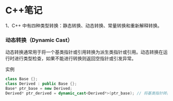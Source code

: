 # C++笔记

1、C++ 中有四种类型转换：静态转换、动态转换、常量转换和重新解释转换。

### 动态转换（Dynamic Cast）

动态转换通常用于将一个基类指针或引用转换为派生类指针或引用。动态转换在运行时进行类型检查，如果不能进行转换则返回空指针或引发异常。

实例

```c++
class Base {};
class Derived : public Base {};
Base* ptr_base = new Derived;
Derived* ptr_derived = dynamic_cast<Derived*>(ptr_base); // 将基类指针转换为派生类指针
```

